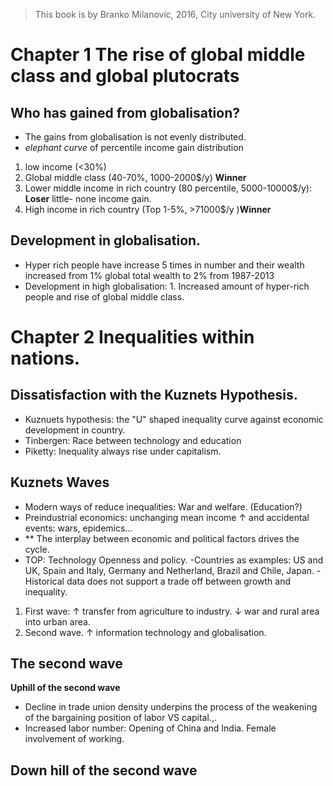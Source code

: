 > This book is by Branko Milanovic, 2016,  City university of New York.
>

# Chapter 1 The rise of global middle class and global plutocrats

## Who has gained from globalisation?
- The gains from globalisation is not evenly distributed.
- *elephant curve* of percentile income gain distribution 
1. low income (<30%)
2. Global middle class (40-70%, 1000-2000$/y) **Winner** 
3. Lower middle income in rich country (80 percentile, 5000-10000$/y): **Loser** little- none income gain.
4. High income in rich country (Top 1-5%, >71000$/y )**Winner**

## Development in globalisation.
- Hyper rich people have increase 5 times in number and their wealth increased from 1% global total wealth to 2% from 1987-2013
- Development in high globalisation: 1. Increased amount of hyper-rich people and rise of global middle class.

# Chapter 2 Inequalities within nations.
## Dissatisfaction with the Kuznets Hypothesis.
- Kuznuets hypothesis: the "U" shaped inequality curve against economic development in country.
- Tinbergen: Race between technology and education
- Piketty: Inequality always rise under capitalism.

## Kuznets Waves
- Modern ways of reduce inequalities: War and welfare. (Education?)
- Preindustrial economics: unchanging mean income &uarr; and accidental events: wars, epidemics...
- ** The interplay between economic and political factors drives the cycle.
- TOP: Technology Openness and policy.
-Countries as examples: US and UK, Spain and Italy, Germany and Netherland, Brazil and Chile, Japan.
-Historical data does not support a trade off between growth and inequality.
1. First wave: &uarr; transfer from agriculture to industry. &darr; war and rural area into urban area.
2. Second wave. &uarr; information technology and globalisation.

## The second wave
**Uphill of the second wave**
- Decline in trade union density underpins the process of the weakening of the bargaining position of labor VS capital.,.
- Increased labor number: Opening of China and India. Female involvement of working.

**Down hill of the second wave**
 - 
<!--stackedit_data:
eyJoaXN0b3J5IjpbLTYyMDk5NDUwMSwtMTQ5NzI0NjQ4Miw2ND
YwMzAzMzAsMTUzODQwNjU4OCwxNDQ1MjU2NDc5LDEzNDA0NTgx
MiwtMTY0NjM1ODUyNywtMTIzNzA3MzAwLC0yMTQ2MTMxOTQzLD
Y3NjM2NTc2MiwtMTE0NzgyOTc3NywtNzA1Nzg2MzE0LC05NzE1
NDQ2NTEsNjc3NzA5NTYyLC0xMDM2MzM0OTE0LDIzOTU3ODA5OC
wtNDY1NTgyMDQ3LC0xMTk0NzkyMzMwLC0zOTYxODg2MTUsLTEy
ODM5MzY3MjddfQ==
-->